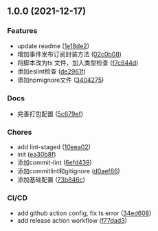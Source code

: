 ## 1.0.0 (2021-12-17)


### Features

* update readme ([1e18de2](https://github.com/mtiger95/jsyyds/commit/1e18de2845326bfdb9560621863a6b08613bf11f))
* 增加事件发布订阅封装方法 ([02c0b08](https://github.com/mtiger95/jsyyds/commit/02c0b08554902624e9d5638ca7ea93fd41f121d6))
* 将脚本改为ts 文件，加入类型检查 ([f7c844d](https://github.com/mtiger95/jsyyds/commit/f7c844d742f79578211b6fb93b0470eb5c28ec01))
* 添加eslint检查 ([de2961f](https://github.com/mtiger95/jsyyds/commit/de2961fdf5ba0b7d1418332964f68157c2d5ab5d))
* 添加npmignore文件 ([3404275](https://github.com/mtiger95/jsyyds/commit/340427519d8aa72ad1caebc777debc7864feb641))


### Docs

* 完善打包配置 ([5c679ef](https://github.com/mtiger95/jsyyds/commit/5c679ef47b2b270f0d2049e0547ee4c409a96853))


### Chores

* add lint-staged ([10eea02](https://github.com/mtiger95/jsyyds/commit/10eea02469aa67201239cd703828078fc9d742d8))
* init ([ea30b8f](https://github.com/mtiger95/jsyyds/commit/ea30b8f9a42b0cbd1c73b0e9e10165ff45556029))
* 添加commit-lint ([6efd439](https://github.com/mtiger95/jsyyds/commit/6efd439b4a439c247a3bafbe09d2f372cb1ff344))
* 添加commitlint和gitignore ([d0aef66](https://github.com/mtiger95/jsyyds/commit/d0aef66fc7cdb25baf693a3dcbdf1e6c7f5a3eeb))
* 添加基础配置 ([73b846c](https://github.com/mtiger95/jsyyds/commit/73b846c00945368bf2587b7744048fa877123d42))


### CI/CD

* add github action config, fix ts error ([34ed608](https://github.com/mtiger95/jsyyds/commit/34ed608a113b212d2d5d36501e73825d91d43cfd))
* add release action workflow ([f77dad3](https://github.com/mtiger95/jsyyds/commit/f77dad39ed61612f3ead38442ad8f7f000e7241a))
